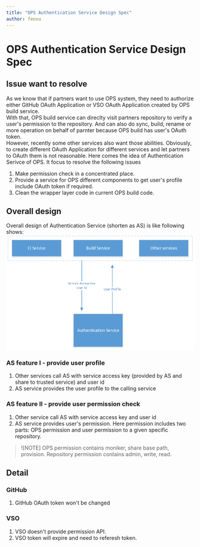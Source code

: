 ```yaml
---
title: "OPS Authentication Service Design Spec"
author: fenxu
---
```


# OPS Authentication Service Design Spec

## Issue want to resolve
As we know that if partners want to use OPS system, they need to authorize either GitHub OAuth Application or VSO OAuth Application created by OPS build service.  
With that, OPS build service can direclty visit partners repository to verify a user's permission to the repository.
And can also do sync, build, rename or more operation on behalf of parnter because OPS build has user's OAuth token.  
However, recently some other services also want those abilities. Obviously, to create different OAuth Application for different services and let partners to OAuth them is not reasonable.
Here comes the idea of Authentication Serivce of OPS. It focus to resolve the following issues
1. Make permission check in a concentrated place.
2. Provide a service for OPS different components to get user's profile include OAuth token if required.
3. Clean the wrapper layer code in current OPS build code.

## Overall design
Overall design of Authentication Service (shorten as AS) is like following shows:  
![overall workflow](images/authentication_service_overall_workflow.png)  

### AS feature I - provide user profile
1. Other services call AS with service access key (provided by AS and share to trusted service) and user id
2. AS service provides the user profile to the calling service

### AS feature II - provide user permission check
1. Other service call AS with service access key and user id
2. AS service provides user's permission. Here permission includes two parts: OPS permission and user permission to a given specific repository.

> ![NOTE]
> OPS permission contains moniker, share base path, provision.
> Repository permission contains admin, write, read.

## Detail

### GitHub
1. GitHub OAuth token won't be changed

### VSO
1. VSO doesn't provide permission API.
2. VSO token will expire and need to referesh token.
